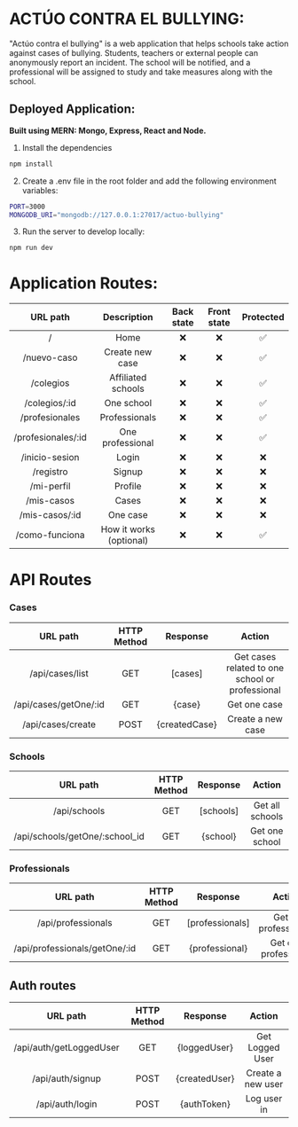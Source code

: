 # ACTÚO CONTRA EL BULLYING: 

"Actúo contra el bullying" is a web application that helps schools take action against cases of bullying. Students, teachers or external people can anonymously report an incident. The school will be notified, and a professional will be assigned to study and take measures along with the school.

## Deployed Application:

**Built using MERN: Mongo, Express, React and Node.**

1. Install the dependencies

```bash
npm install
```

2. Create a .env file in the root folder and add the following environment variables:

```bash
PORT=3000
MONGODB_URI="mongodb://127.0.0.1:27017/actuo-bullying"
```

3. Run the server to develop locally:

```bash
npm run dev
```



# Application Routes:

|          URL path          |        Description        | Back state | Front state |  Protected  |
| :------------------------: | :-----------------------: | :--------: | :---------: | :---------: |
|  /                         |  Home                     |     ❌     |     ❌      |     ✅      |
|  /nuevo-caso               |  Create new case          |     ❌     |     ❌      |     ✅      |
|  /colegios                 |  Affiliated schools       |     ❌     |     ❌      |     ✅      |
|  /colegios/:id             |  One school               |     ❌     |     ❌      |     ✅      |
|  /profesionales            |  Professionals            |     ❌     |     ❌      |     ✅      |
|  /profesionales/:id        |  One professional         |     ❌     |     ❌      |     ✅      |
|  /inicio-sesion            |  Login                    |     ❌     |     ❌      |     ❌      |
|  /registro                 |  Signup                   |     ❌     |     ❌      |     ❌      |
|  /mi-perfil                |  Profile                  |     ❌     |     ❌      |     ❌      |
|  /mis-casos                |  Cases                    |     ❌     |     ❌      |     ❌      |
|  /mis-casos/:id            |  One case                 |     ❌     |     ❌      |     ❌      |
|  /como-funciona            |  How it works (optional)  |     ❌     |     ❌      |     ✅      |


# API Routes

### Cases
| URL path                   | HTTP Method     | Response              | Action                  |
| :------------------------: | :-------------: | :-------------------: | :---------------------: | 
| /api/cases/list            | GET             | [cases]               |  Get cases related to one school or professional  |
| /api/cases/getOne/:id      | GET             | {case}                |  Get one case           |
| /api/cases/create          | POST            | {createdCase}         |  Create a new case      |
  
  
### Schools  
| URL path                   | HTTP Method     | Response              | Action                  |
| :------------------------: | :-------------: | :-------------------: | :---------------------: | 
| /api/schools               | GET             | [schools]             |  Get all schools        |
| /api/schools/getOne/:school_id    | GET             | {school}              |  Get one school         |
  

### Professionals  
| URL path                   | HTTP Method     | Response              | Action                  |
| :------------------------: | :-------------: | :-------------------: | :---------------------: |
| /api/professionals         | GET             | [professionals]       |  Get all professionals  |
| /api/professionals/getOne/:id| GET           | {professional}        |  Get one professional   |


## Auth routes
| URL path                   | HTTP Method     | Response              | Action                  |
| :-------------------------:| :-------------: | :--------------------:| :----------------------:|
| /api/auth/getLoggedUser    | GET             | {loggedUser}          | Get Logged User         |
| /api/auth/signup           | POST            | {createdUser}         | Create a new user       |
| /api/auth/login            | POST            | {authToken}           | Log user in             |